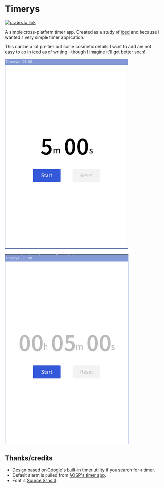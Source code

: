 # Timerys

[<img src="https://img.shields.io/crates/v/timerys.svg?style=flat-square" alt="crates.io link">](https://crates.io/crates/timerys)

A simple cross-platform timer app. Created as a study of [iced](https://github.com/iced-rs/iced) and because I
wanted a very simple timer application.

This can be a lot prettier but some cosmetic details I want to add are not easy to do in iced as of writing -
though I imagine it'll get better soon!

![Interface when started](readme_assets/timer.png)

![Change the duration](readme_assets/edit.png)

## Thanks/credits

- Design based on Google's built-in timer utility if you search for a timer.
- Default alarm is pulled from [AOSP's timer app](https://github.com/aosp-mirror/platform_packages_apps_alarmclock/blob/72a37ccef83271f175c94b71f2d0abac8b4aefa4/res/raw/in_call_alarm.ogg).
- Font is [Source Sans 3](https://fonts.google.com/specimen/Source+Sans+3).
